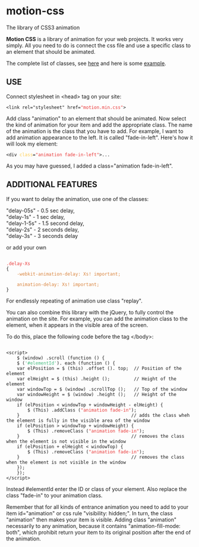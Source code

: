 # motion-css
The library of CSS3 animation

<p><b>Motion CSS</b> is a library of animation for your web projects. It works very simply.
All you need to do is connect the css file and use a specific class to an element that should be animated.</p>
<p>The complete list of classes, see <a href="http://pavlyukpetr.com/awesome/">here</a> and here is some <a href="http://pavlyukpetr.com/awesome/example.html">example</a>.</p>

<h2>USE</h2>

<p>Connect stylesheet in &lt;head&gt; tag on your site:</p>

<pre><code>&lt;link rel="stylesheet" href=<span style="color:#E93838">"motion.min.css"</span>&gt;</code></pre>

<p>Add class "animation" to an element that should be animated. Now select the kind of animation for your item and add the appropriate class. 
The name of the animation is the class that you have to add.
For example, I want to add animation appearance to the left. It is called "fade-in-left". Here's how it will look my element:
</p>
<div class="highlight highlight-html"><pre><code>&lt;div <span style="color:#FFCE53;">class</span>=<span style="color:#E93838">"animation fade-in-left"</span>&gt;...</code></pre></div>

<p>As you may have guessed, I added a class="animation fade-in-left".</p>

<h2>ADDITIONAL FEATURES</h2>

<p>If you want to delay the animation, use one of the classes:</p>

<p>"delay-05s" - 0.5 sec delay,<br> 
"delay-1s" - 1 sec delay,<br> 
"delay-1-5s" - 1.5 second delay,<br> 
"delay-2s" - 2 seconds delay,<br> 
"delay-3s" - 3 seconds delay</p>

<p>or add your own</p>

<pre><code>
<span style="color:#E93838">.delay-Xs</span>
{
    <span style="color:#D9843E">-webkit-animation-delay: Xs! important;<br>
    animation-delay: Xs! important;</span>
}</code></pre>

<p>For endlessly repeating of animation use class "replay".</p>

<p>You can also combine this library with the jQuery, to fully control the animation on the site. For example, you can add the animation class to the element, 
when it appears in the visible area of the screen.</p>

<p>To do this, place the following code before the tag &lt;/body&gt;:</p>

<pre><code>
&lt;script&gt;
	$ (window) .scroll (function () {
	$ (<span style="color:#48BD82">'#elementId'</span>). each (function () {
	var elPosition = $ (this) .offset (). top; 	// Position of the element
	var elHeight = $ (this) .height (); 		// Height of the element
	var windowTop = $ (window) .scrollTop (); 	// Top of the window
	var windowHeight = $ (window) .height (); 	// Height of the window
	if (elPosition < windowTop + windowHeight - elHeight) {
		$ (This) .addClass (<span style="color:#E93838">"animation fade-in"</span>);
	} 						                   // adds the class wheh the element is fully in the visible area of the window
	if (elPosition > windowTop + windowHeight) {
		$ (This) .removeClass (<span style="color:#E93838">"animation fade-in"</span>);
	} 						                   // removes the class when the element is not visible in the window
	if (elPosition + elHeight < windowTop) {
		$ (This) .removeClass (<span style="color:#E93838">"animation fade-in"</span>);
	} 						                   // removes the class when the element is not visible in the window
	});
	});
&lt;/script&gt;</code></pre>

<p>Instead #elementId enter the ID or class of your element. Also replace the class "fade-in" to your animation class.</p>

<p>Remember that for all kinds of entrance animation you need to add to your item id="animation" or css rule "visibility: hidden;". 
In turn, the class "animation" then makes your item is visible. 
Adding class "animation" necessarily to any animation, because it contains "animation-fill-mode: both", 
which prohibit return your item to its original position after the end of the animation.</p>

